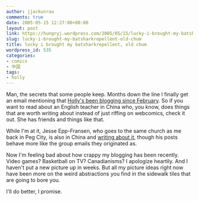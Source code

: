 ```yaml
---
author: jjackunrau
comments: true
date: 2005-05-15 12:27:00+00:00
layout: post
link: https://hungryj.wordpress.com/2005/05/15/lucky-i-brought-my-batsharkrepellent-old-chum/
slug: lucky-i-brought-my-batsharkrepellent-old-chum
title: lucky i brought my batsharkrepellent, old chum
wordpress_id: 535
categories:
- comics
- 中国
tags:
- holly
---
```


Man, the secrets that some people keep.  Months down the line I finally get an email mentioning that [Holly's been blogging since February](http://www.xanga.com/home.aspx?user=hollyrinny).  So if you want to read about an English teacher in China who, you know, does things that are worth writing about instead of just riffing on webcomics, check it out.  She has friends and things like that.  
  
While I'm at it, Jesse Epp-Fransen, who goes to the same church as me back in Peg City, is also in China and [writing about it](http://spaces.msn.com/members/jeppfransen/PersonalSpace.aspx), though his posts behave more like the group emails they originated as.  
  
Now I'm feeling bad about how crappy my blogging has been recently.  Video games?  Basketball on TV?  Canadianisms?  I apologize heartily.  And I haven't put a new picture up in weeks.  But all my picture ideas right now have been more on the weird abstractions you find in the sidewalk tiles that are going to bore you.  
  
I'll do better, I promise.
